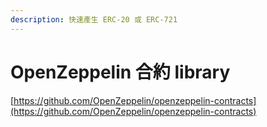 ```yaml
---
description: 快速產生 ERC-20 或 ERC-721
---
```


# OpenZeppelin 合約 library

[https://github.com/OpenZeppelin/openzeppelin-contracts](https://github.com/OpenZeppelin/openzeppelin-contracts)

